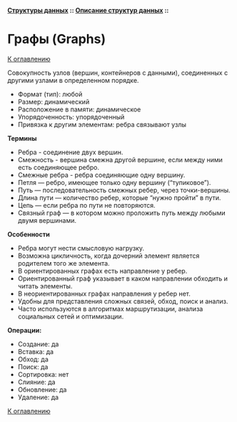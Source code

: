 **[Структуры данных](../../README.md#data-structures) :: [Описание структур данных](../../README.md#data-structures-descriptions) ::**
# Графы (Graphs)

[К оглавлению](../../README.md#data-structures-descriptions)

Совокупность узлов (вершин, контейнеров с данными), соединенных с другими узлами в определенном порядке.

- Формат (тип): любой
- Размер: динамический
- Расположение в памяти: динамическое
- Упорядоченность: упорядоченный
- Привязка к другим элементам: ребра связывают узлы

**Термины**
- Ребра - соединение двух вершин.
- Смежность - вершина смежна другой вершине, если между ними есть соединяющее ребро.
- Смежные ребра - ребра соединяющие одну вершину.
- Петля — ребро, имеющее только одну вершину (“тупиковое”).
- Путь — последовательность смежных ребер, через точки-вершины.
- Длина пути — количество ребер, которые “нужно пройти” в пути.
- Цепь — если ребра по пути не повторяются.
- Связный граф — в котором можно проложить путь между любыми двумя вершинами.

**Особенности**
- Ребра могут нести смысловую нагрузку.
- Возможна цикличность, когда дочерний элемент является родителем того же элемента.
- В ориентированных графах есть направление у ребер.
- Ориентированный граф указывает в каком направлении обходить и читать элементы.
- В неориентированных графах направления у ребер нет.
- Удобны для представления сложных связей, обход, поиск и анализ.
- Часто используются в алгоритмах маршрутизации, анализа социальных сетей и оптимизации.

**Операции:**
- Создание: да
- Вставка: да
- Обход: да
- Поиск: да
- Сортировка: нет
- Слияние: да
- Обновление: да
- Удаление: да

[К оглавлению](../../README.md#data-structures-descriptions)
